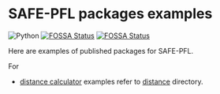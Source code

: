 # SAFE-PFL packages examples

![Python](https://img.shields.io/badge/python-3.12-blue.svg)
[![FOSSA Status](https://app.fossa.com/api/projects/git%2Bgithub.com%2Fsafe-pfl%2Fexamples.svg?type=shield&issueType=license)](https://app.fossa.com/projects/git%2Bgithub.com%2Fsafe-pfl%2Fexamples?ref=badge_shield&issueType=license)
[![FOSSA Status](https://app.fossa.com/api/projects/git%2Bgithub.com%2Fsafe-pfl%2Fexamples.svg?type=shield&issueType=security)](https://app.fossa.com/projects/git%2Bgithub.com%2Fsafe-pfl%2Fexamples?ref=badge_shield&issueType=security)

Here are examples of published packages for SAFE-PFL.

For

- [distance calculator](https://github.com/safe-pfl/distances) examples refer to [distance](./distance) directory.
